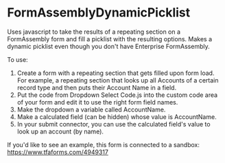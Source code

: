 # FormAssemblyDynamicPicklist
Uses javascript to take the results of a repeating section on a FormAssembly form and fill a picklist with the resulting options. Makes a dynamic picklist even though you don't have Enterprise FormAssembly.

To use:
1. Create a form with a repeating section that gets filled upon form load. For example, a repeating section that looks up all Accounts of a certain record type and then puts their Account Name in a field.
2. Put the code from Dropdown Select Code.js into the custom code area of your form and edit it to use the right form field names.
3. Make the dropdown a variable called AccountName.
4. Make a calculated field (can be hidden) whose value is AccountName.
5. In your submit connector, you can use the calculated field's value to look up an account (by name).

If you'd like to see an example, this form is connected to a sandbox: https://www.tfaforms.com/4949317
